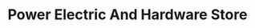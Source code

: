 ---
title: "Power Electric And Hardware Store"
url: /karachi/power-electric-and-hardware-store/
shop: Elektronik
---